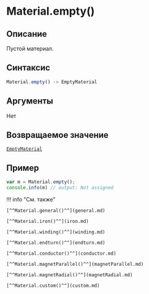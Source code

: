 # Material.empty()

## Описание
Пустой материал.

## Синтаксис
```javascript
Material.empty() -> EmptyMaterial
``` 

## Аргументы
Нет

## Возвращаемое значение
[`EmptyMaterial`](./../../../types/materials/EmptyMaterial/index.md)

## Пример
``` javascript linenums="1"
var m = Material.empty();
console.info(m) // output: Not assigned
``` 

!!! info "См. также"

    [^^Material.general()^^](general.md)

    [^^Material.iron()^^](iron.md)

    [^^Material.winding()^^](winding.md)

    [^^Material.endturn()^^](endturn.md)

    [^^Material.conductor()^^](conductor.md)

    [^^Material.magnetParallel()^^](magnetParallel.md)

    [^^Material.magnetRadial()^^](magnetRadial.md)
    
    [^^Material.custom()^^](custom.md)
